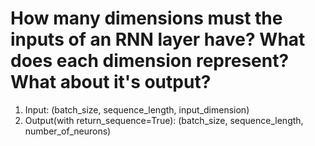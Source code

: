 # How many dimensions must the inputs of an RNN layer have? What does each dimension represent? What about it's output?

1. Input:  (batch_size, sequence_length, input_dimension)
2. Output(with return_sequence=True): (batch_size, sequence_length, number_of_neurons)
